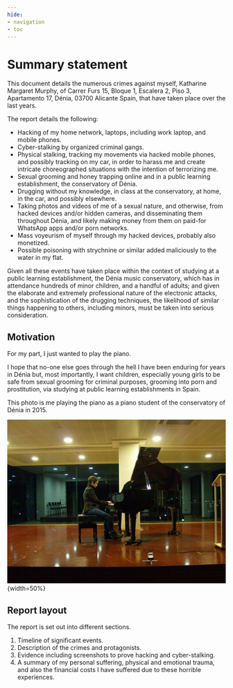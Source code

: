 ```yaml
---
hide:
- navigation
- toc
---
```


# Summary statement

This document details the numerous crimes against myself, Katharine Margaret Murphy, of Carrer Furs 15, Bloque 1, Escalera 2, Piso 3, Apartamento 17, Dénia, 03700 Alicante Spain, that have taken place over the last years.

The report details the following:

- Hacking of my home network, laptops, including work laptop, and mobile phones.
- Cyber-stalking by organized criminal gangs.
- Physical stalking, tracking my movements via hacked mobile phones, and possibly tracking on my car, in order to harass me and create intricate choreographed situations with the intention of terrorizing me.
- Sexual grooming and honey trapping online and in a public learning establishment, the conservatory of Dénia.
- Drugging without my knowledge, in class at the conservatory, at home, in the car, and possibly elsewhere.
- Taking photos and videos of me of a sexual nature, and otherwise, from hacked devices and/or hidden cameras, and disseminating them throughout Dénia, and likely making money from them on paid-for WhatsApp apps and/or porn networks.
- Mass voyeurism of myself through my hacked devices, probably also monetized.
- Possible poisoning with strychnine or similar added maliciously to the water in my flat.

Given all these events have taken place within the context of studying at a public learning establishment, the Dénia music conservatory, which has in attendance hundreds of minor children, and a handful of adults; and given the elaborate and extremely professional nature of the electronic attacks, and the sophistication of the drugging techniques, the likelihood of similar things happening to others, including minors, must be taken into serious consideration.

## Motivation

For my part, I just wanted to play the piano. 

I hope that no-one else goes through the hell I have been enduring for years in Dénia but, most importantly, I want children, especially young girls to be safe from sexual grooming for criminal purposes, grooming into porn and prostitution, via studying at public learning establishments in Spain.

This photo is me playing the piano as a piano student of the conservatory of Dénia in 2015.

![Katharine Murphy plays the piano at the boat club in Denia in 2015](content/images/katharine-pianist.jpg){width=50%}

## Report layout

The report is set out into different sections.

1. Timeline of significant events.
2. Description of the crimes and protagonists.
3. Evidence including screenshots to prove hacking and cyber-stalking.
4. A summary of my personal suffering, physical and emotional trauma, and also the financial costs I have suffered due to these horrible experiences.
